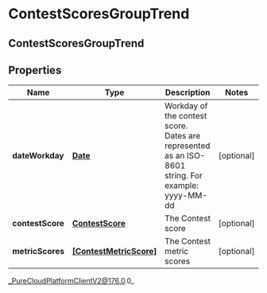 # ContestScoresGroupTrend

## ContestScoresGroupTrend

## Properties

|Name | Type | Description | Notes|
|------------ | ------------- | ------------- | -------------|
| **dateWorkday** | [**Date**](Date) | Workday of the contest score. Dates are represented as an ISO-8601 string. For example: yyyy-MM-dd | [optional] |
| **contestScore** | [**ContestScore**](ContestScore) | The Contest score | [optional] |
| **metricScores** | [**[ContestMetricScore]**]([ContestMetricScore]) | The Contest metric scores | [optional] |



_PureCloudPlatformClientV2@176.0.0_
